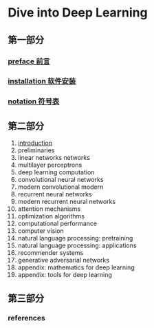 Dive into Deep Learning
========================

## 第一部分

### [preface 前言](./chapter_preface/index_zh.md)
### [installation 软件安装](./chapter_installation/index_zh.md)
### [notation 符号表](./chapter_notation/index_zh.md)

## 第二部分

1. [introduction](./chapter_introduction/index_en_zh.md)
2. preliminaries
3. linear networks networks
4. multilayer perceptrons
5. deep learning computation
6. convolutional neural networks
7. modern convolutional modern
8. recurrent neural networks
9. modern recurrent neural networks
10. attention mechanisms
11. optimization algorithms
12. computational performance
13. computer vision
14. natural language processing: pretraining
15. natural language processing: applications
16. recommender systems
17. generative adversarial networks
18. appendix: mathematics for deep learning
19. appendix: tools for deep learning



## 第三部分

### references

